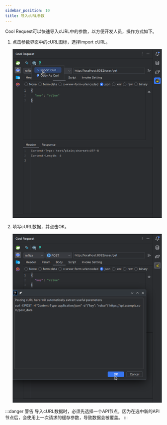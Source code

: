 ```yaml
---
sidebar_position: 10
title: 导入cURL参数
---
```


Cool Request可以快速导入cURL中的参数，以方便开发人员，操作方式如下。


1. 点击参数界面中的cURL图标，选择Import cURL。
    
    ![Alt text](../images/import_curl.png)

2. 填写cURL数据，并点击OK。

    ![Alt text](../images/import_curl_dialog.png)

:::danger 警告
    导入cURL数据时，必须先选择一个API节点，因为在选中新的API节点后，会使用上一次请求的缓存参数，导致数据会被覆盖。
:::